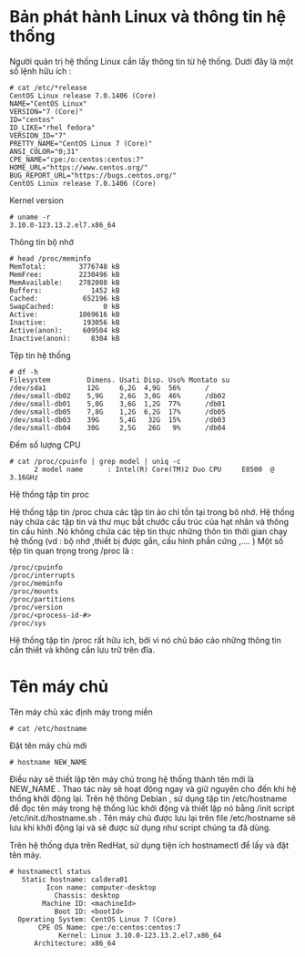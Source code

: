 # Bản phát hành Linux và thông tin hệ thống

Người quản trị hệ thống Linux cần lấy thông tin từ hệ thống. Dưới đây là một số lệnh hữu ích :

```
# cat /etc/*release
CentOS Linux release 7.0.1406 (Core)
NAME="CentOS Linux"
VERSION="7 (Core)"
ID="centos"
ID_LIKE="rhel fedora"
VERSION_ID="7"
PRETTY_NAME="CentOS Linux 7 (Core)"
ANSI_COLOR="0;31"
CPE_NAME="cpe:/o:centos:centos:7"
HOME_URL="https://www.centos.org/"
BUG_REPORT_URL="https://bugs.centos.org/"
CentOS Linux release 7.0.1406 (Core)
```

Kernel version

```
# uname -r
3.10.0-123.13.2.el7.x86_64
```

Thông tin bộ nhớ

```
# head /proc/meminfo
MemTotal:        3776748 kB
MemFree:         2230496 kB
MemAvailable:    2782088 kB
Buffers:            1452 kB
Cached:           652196 kB
SwapCached:            0 kB
Active:          1069616 kB
Inactive:         193056 kB
Active(anon):     609504 kB
Inactive(anon):     8304 kB
```

Tệp tin hệ thống

```
# df -h
Filesystem         Dimens. Usati Disp. Uso% Montato su
/dev/sda1          12G     6,2G  4,9G  56%      /
/dev/small-db02    5,9G    2,6G  3,0G  46%      /db02
/dev/small-db01    5,0G    3,6G  1,2G  77%      /db01
/dev/small-db05    7,8G    1,2G  6,2G  17%      /db05
/dev/small-db03    39G     5,4G   32G  15%      /db03                      
/dev/small-db04    30G     2,5G   26G   9%      /db04
```

Đếm số lượng CPU

```
# cat /proc/cpuinfo | grep model | uniq -c
      2 model name      : Intel(R) Core(TM)2 Duo CPU     E8500  @ 3.16GHz
```

Hệ thống tập tin proc

Hệ thống tập tin /proc chưa các tập tin ảo chỉ tồn tại trong bô nhớ. Hệ thống này chứa các tập tin và thư mục bắt chước cấu trúc của hạt nhân và thông tin cấu hình .Nó không chứa các tệp tin thực những thôn tin thời gian chạy hệ thống (vd : bộ nhớ ,thiết bị được gắn, cấu hình phần cứng ,.... ) Một số tệp tin quan trọng trong /proc là :

```
/proc/cpuinfo
/proc/interrupts
/proc/meminfo
/proc/mounts
/proc/partitions
/proc/version
/proc/<process-id-#>
/proc/sys
```

Hệ thống tập tin /proc rất hữu ích, bởi vì nó chủ báo cáo những thông tin cần thiết và không cần lưu trữ trên đĩa.

# Tên máy chủ

Tên máy chủ xác định máy trong miền

```
# cat /etc/hostname
```

Đặt tên máy chủ mới

```
# hostname NEW_NAME
```

Điều này sẽ thiết lập tên máy chủ trong hệ thống thành tên mới là NEW_NAME . Thao tác này sẽ hoạt động ngay và giữ nguyên cho đến khi hệ thống khởi động lại. Trên hệ thông Debian , sử dụng tập tin /etc/hostname để đọc tên máy trong hệ thống lúc khởi động và thiết lập nó bằng /init script /etc/init.d/hostname.sh . Tên máy chủ được lưu lại trên file /etc/hostname sẽ lưu khi khởi động lại và sẽ được sử dụng như script chúng ta đã dùng.


Trên hệ thống dựa trên RedHat, sử dụng tiện ích hostnamectl để lấy và đặt tên máy.

```
# hostnamectl status
   Static hostname: caldera01
         Icon name: computer-desktop
           Chassis: desktop
        Machine ID: <machineId>
           Boot ID: <bootId>
  Operating System: CentOS Linux 7 (Core)
       CPE OS Name: cpe:/o:centos:centos:7
            Kernel: Linux 3.10.0-123.13.2.el7.x86_64
      Architecture: x86_64
```
